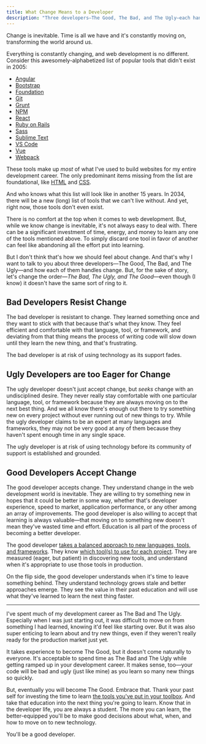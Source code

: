 ```yaml
---
title: What Change Means to a Developer
description: "Three developers—The Good, The Bad, and The Ugly—each handle change in their own way. What does it take to become The Good, to ride off into the sunset with the gold?"
---
```


Change is inevitable. Time is all we have and it's constantly moving on, transforming the world around us.

Everything is constantly changing, and web development is no different. Consider this awesomely-alphabetized list of popular tools that didn't exist in 2005:

- [Angular](https://angular.io/)
- [Bootstrap](https://getbootstrap.com/)
- [Foundation](https://foundation.zurb.com/)
- [Git](https://git-scm.com/)
- [Grunt](https://gruntjs.com/)
- [NPM](https://www.npmjs.com/)
- [React](https://reactjs.org/)
- [Ruby on Rails](https://rubyonrails.org/)
- [Sass](https://sass-lang.com/)
- [Sublime Text](https://www.sublimetext.com/)
- [VS Code](https://code.visualstudio.com/)
- [Vue](https://vuejs.org/)
- [Webpack](https://webpack.js.org/)

These tools make up _most_ of what I've used to build websites for my entire development career. The only predominant items missing from the list are foundational, like [HTML](/wtf-is-html) and [CSS](/wtf-is-css).

And who knows what this list will look like in another 15 years. In 2034, there will be a new (long) list of tools that we can't live without. And yet, right now, those tools don't even exist.

There is no comfort at the top when it comes to web development. But, while we know change is inevitable, it's not always easy to deal with. There can be a significant investment of time, energy, and money to learn any one of the tools mentioned above. To simply discard one tool in favor of another can feel like abandoning all the effort put into learning.

But I don't think that's how we should feel about change. And that's why I want to talk to you about three developers—The Good, The Bad, and The Ugly—and how each of them handles change. But, for the sake of story, let's change the order—_The Bad, The Ugly, and The Good_—even though (I know) it doesn't have the same sort of ring to it.

## Bad Developers Resist Change

The bad developer is resistant to change. They learned something once and they want to stick with that because that's what they know. They feel efficient and comfortable with that language, tool, or framework, and deviating from that thing means the process of writing code will slow down until they learn the new thing, and that's frustrating.

The bad developer is at risk of using technology as its support fades.

## Ugly Developers are too Eager for Change

The ugly developer doesn't just accept change, but _seeks_ change with an undisciplined desire. They never really stay comfortable with one particular language, tool, or framework because they are always moving on to the next best thing. And we all know there's enough out there to try something new on every project without ever running out of new things to try. While the ugly developer claims to be an expert at many languages and frameworks, they may not be very good at any of them because they haven't spent enough time in any single space.

The ugly developer is at risk of using technology before its community of support is established and grounded.

## Good Developers Accept Change

The good developer accepts change. They understand change in the web development world is inevitable. They are willing to try something new in hopes that it could be better in some way, whether that's developer experience, speed to market, application performance, or any other among an array of improvements. The good developer is also willing to accept that learning is always valuable—that moving on to something new doesn't mean they've wasted time and effort. Education is all part of the process of becoming a better developer.

The good developer [takes a balanced approach to new languages, tools, and frameworks](/taking-balanced-approach-to-new-technology.html). They know [which tool(s) to use for each project](/choose-the-right-tool-for-the-job.html). They are measured (eager, but patient) in discovering new tools, and understand when it's appropriate to use those tools in production.

On the flip side, the good developer understands when it's time to leave something behind. They understand technology grows stale and better approaches emerge. They see the value in their past education and will use what they've learned to learn the next thing faster.

---

I've spent much of my development career as The Bad and The Ugly. Especially when I was just starting out, it was difficult to move on from something I had learned, knowing it'd feel like starting over. But it was also super enticing to learn about and try new things, even if they weren't really ready for the production market just yet.

It takes experience to become The Good, but it doesn't come naturally to everyone. It's acceptable to spend time as The Bad and The Ugly while getting ramped up in your development career. It makes sense, too—your code will be bad and ugly (just like mine) as you learn so many new things so quickly.

But, eventually you will become The Good. Embrace that. Thank your past self for investing the time to learn [the tools you've put in your toolbox](/choose-the-right-tool-for-the-job.html). And take that education into the next thing you're going to learn. Know that in the developer life, you are always a student. The more you can learn, the better-equipped you'll be to make good decisions about what, when, and how to move on to new technology.

You'll be a good developer.
